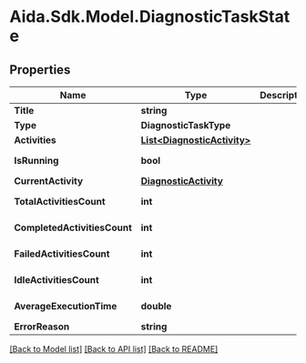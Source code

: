 # Aida.Sdk.Model.DiagnosticTaskState

## Properties

Name | Type | Description | Notes
------------ | ------------- | ------------- | -------------
**Title** | **string** |  | [optional] 
**Type** | **DiagnosticTaskType** |  | [optional] 
**Activities** | [**List&lt;DiagnosticActivity&gt;**](DiagnosticActivity.md) |  | [optional] 
**IsRunning** | **bool** |  | [optional] [readonly] 
**CurrentActivity** | [**DiagnosticActivity**](DiagnosticActivity.md) |  | [optional] 
**TotalActivitiesCount** | **int** |  | [optional] [readonly] 
**CompletedActivitiesCount** | **int** |  | [optional] [readonly] 
**FailedActivitiesCount** | **int** |  | [optional] [readonly] 
**IdleActivitiesCount** | **int** |  | [optional] [readonly] 
**AverageExecutionTime** | **double** |  | [optional] [readonly] 
**ErrorReason** | **string** |  | [optional] 

[[Back to Model list]](../README.md#documentation-for-models) [[Back to API list]](../README.md#documentation-for-api-endpoints) [[Back to README]](../README.md)

